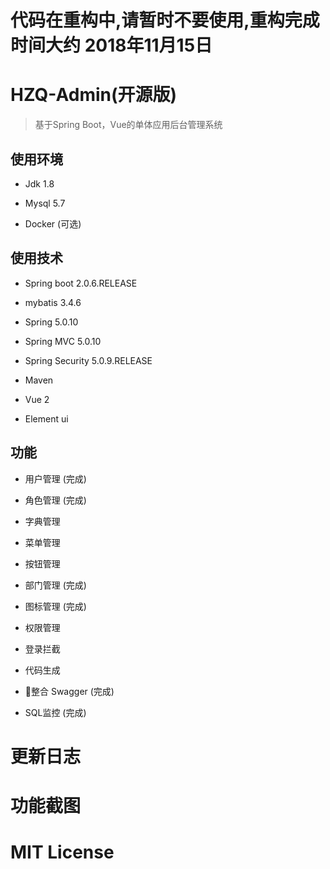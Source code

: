 # 代码在重构中,请暂时不要使用,重构完成时间大约 2018年11月15日


# HZQ-Admin(开源版)

> 基于Spring Boot，Vue的单体应用后台管理系统
## 使用环境
- Jdk 1.8

- Mysql 5.7

- Docker (可选)

## 使用技术
- Spring boot 2.0.6.RELEASE

- mybatis 3.4.6

- Spring 5.0.10

- Spring MVC 5.0.10

- Spring Security 5.0.9.RELEASE

- Maven

- Vue 2

- Element ui

## 功能

- 用户管理  (完成)

- 角色管理  (完成)

- 字典管理 

- 菜单管理 

- 按钮管理 

- 部门管理  (完成)

- 图标管理  (完成)

- 权限管理  

- 登录拦截 

- 代码生成

- 整合 Swagger  (完成)

- SQL监控 (完成)


# 更新日志


# 功能截图


# MIT License



